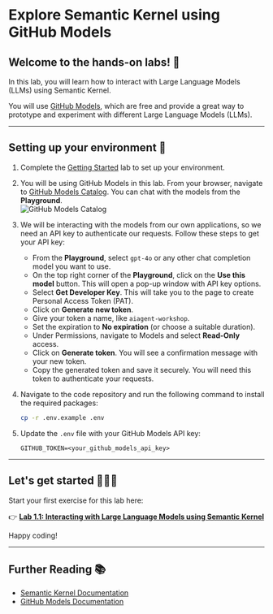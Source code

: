 # Explore Semantic Kernel using GitHub Models

## Welcome to the hands-on labs! 🎉

In this lab, you will learn how to interact with Large Language Models (LLMs) using Semantic Kernel.

You will use [GitHub Models](https://github.com/marketplace?type=models), which are free and provide a great way to prototype and experiment with different Large Language Models (LLMs).

---

## Setting up your environment 🔧

1. Complete the [Getting Started](00-getting_started.md) lab to set up your environment.
2. You will be using GitHub Models in this lab. From your browser, navigate to [GitHub Models Catalog](https://github.com/marketplace?type=models). You can chat with the models from the **Playground**. </br>
   ![GitHub Models Catalog](https://docs.github.com/assets/images/help/models/models-catalog.png)
3. We will be interacting with the models from our own applications, so we need an API key to authenticate our requests. Follow these steps to get your API key:

    - From the **Playground**, select `gpt-4o` or any other chat completion model you want to use.
    - On the top right corner of the **Playground**, click on the **Use this model** button. This will open a pop-up window with API key options.
    - Select **Get Developer Key**. This will take you to the page to create Personal Access Token (PAT).
    - Click on **Generate new token**.
    - Give your token a name, like `aiagent-workshop`.
    - Set the expiration to **No expiration** (or choose a suitable duration).
    - Under Permissions, navigate to Models and select  **Read-Only** access.
    - Click on **Generate token**. You will see a confirmation message with your new token.
    - Copy the generated token and save it securely. You will need this token to authenticate your requests.

4. Navigate to the code repository and run the following command to install the required packages:

    ```bash
    cp -r .env.example .env
    ```

5. Update the `.env` file with your GitHub Models API key:

    ```plaintext
    GITHUB_TOKEN=<your_github_models_api_key>
    ```

---

## Let's get started 👩‍💻🤖

Start your first exercise for this lab here:

👉 **[Lab 1.1: Interacting with Large Language Models using Semantic Kernel](./01-lab-1.1-interacting_with_llm.md)**

Happy coding!

---

## Further Reading 📚

- [Semantic Kernel Documentation](https://learn.microsoft.com/semantic-kernel/)
- [GitHub Models Documentation](https://docs.github.com/en/github-models/use-github-models)
